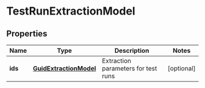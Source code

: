 
# TestRunExtractionModel

## Properties
| Name | Type | Description | Notes |
| ------------ | ------------- | ------------- | ------------- |
| **ids** | [**GuidExtractionModel**](GuidExtractionModel.md) | Extraction parameters for test runs |  [optional] |



